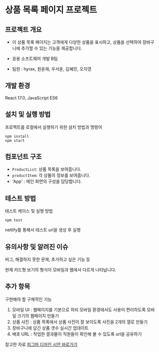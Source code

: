 # 상품 목록 페이지 프로젝트

## 프로젝트 개요

- 이 상품 목록 페이지는 고객에게 다양한 상품을 표시하고, 상품을 선택하여 장바구니에 추가할 수 있는 기능을 제공합니다. 

- 응용 소프트웨어 개발 B팀
- 팀원 : hyrax, 원윤재, 우서윤, 김혜민, 오지영 

## 개발 환경

React 17.0, JavaScript ES6

## 설치 및 실행 방법

프로젝트를 로컬에서 실행하기 위한 설치 방법과 명령어

```
npm install
npm start
```

## 컴포넌트 구조

- `ProductList`: 상품 목록을 보여줍니다.
- `productItem`: 각 상품의 정보를 보여줍니다.
- 'App' : 메인 화면의 구성을 담당합니다.

## 테스트 방법

테스트 케이스 및 실행 방법
```
npm test
```
netlify를 통해서 테스트 url을 생성 후 실행


## 유의사항 및 알려진 이슈

버그, 해결하지 못한 문제, 추가하고 싶은 기능 등

현재 카드형 보기의 형식이 모바일과 웹에서 다르게 나타납니다.


## 추가 항목
구현해야 할 구체적인 기능

1. 모바일 UI : 웹페이지를 기본으로 하되 모바일 환경에서도 사용이 편리하도록 모바일 크기의 웹페이지 만들기
2. 상품 사진 : 상품 목록에서 상품 사진이 잘 보이도록 사진을 2개의 열로 만들기
3. 장바구니에 담긴 상품 갯수 실시간 업데이트
4.  배포 URL : 작업한 결과물이 직원들이 확인해 볼 수 있도록 url을 공유하기

참고한 자료
[피그마 디자인 시안 바로가기](https://www.figma.com/design/DKeR5wR65RkxcAWReoBccl/%EC%9D%91%EC%9A%A9%EC%86%8C%ED%94%84%ED%8A%B8%EC%9B%A8%EC%96%B4-%EB%94%94%EC%9E%90%EC%9D%B8-%EC%8B%9C%EC%95%88?node-id=0-1&node-type=canvas&t=KzIngJ7rAoIlXFuk-0)
